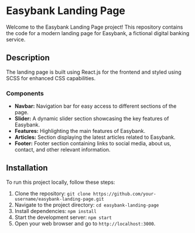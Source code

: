 # Easybank Landing Page

Welcome to the Easybank Landing Page project! This repository contains the code for a modern landing page for Easybank, a fictional digital banking service.

## Description

The landing page is built using React.js for the frontend and styled using SCSS for enhanced CSS capabilities.

### Components

- **Navbar:** Navigation bar for easy access to different sections of the page.
- **Slider:** A dynamic slider section showcasing the key features of Easybank.
- **Features:** Highlighting the main features of Easybank.
- **Articles:** Section displaying the latest articles related to Easybank.
- **Footer:** Footer section containing links to social media, about us, contact, and other relevant information.

## Installation

To run this project locally, follow these steps:

1. Clone the repository: `git clone https://github.com/your-username/easybank-landing-page.git`
2. Navigate to the project directory: `cd easybank-landing-page`
3. Install dependencies: `npm install`
4. Start the development server: `npm start`
5. Open your web browser and go to `http://localhost:3000`.
